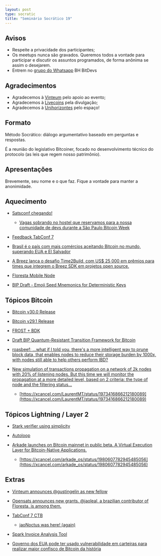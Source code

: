 ```yaml
---
layout: post
type: socratic
title: "Seminário Socrático 19"
---
```

## Avisos
- Respeite a privacidade dos participantes;
- Os meetups nunca são gravados. Queremos todos a vontade para participar e discutir os assuntos programados, de forma anônima se assim o desejarem.
- Entrem no [grupo do Whatsapp](https://chat.whatsapp.com/EXLJjo3QURxBcj8bqxLc81) BH BitDevs

## Agradecimentos

- Agradecemos à [Vinteum](https://vinteum.org/) pelo apoio ao evento;
- Agradecemos à [Livecoins](https://livecoins.com.br/) pela divulgação;
- Agradecemos à [Unihorizontes](https://unihorizontes.br/) pelo espaço!

## Formato

Método Socrático: diálogo argumentativo baseado em perguntas e respostas.

É a reunião do legislativo Bitcoiner, focado no desenvolvimento técnico do protocolo (as leis que regem nosso patrimônio).

## Apresentações

Brevemente, seu nome e o que faz. Fique a vontade para manter a anonimidade.


## Aquecimento

- [Satsconf chegando!](https://satsconf.com.br)
  - [Vagas sobrando no hostel que reservamos para a nossa comunidade de devs durante a São Paulo Bitcoin Week](https://xcancel.com/Vinteum_org/status/1977857939588169868)

- [Feedback TabConf 7](https://xcancel.com/miketwenty1/status/1981072515939086619)

- [Brasil é o país com mais comércios aceitando Bitcoin no mundo, superando EUA e El Salvador](https://livecoins.com.br/brasil-e-o-pais-com-mais-comercios-aceitando-bitcoin-no-mundo/)

- [A Breez lança o desafio Time2Build, com US$ 25 000 em prêmios para times que integrem o Breez SDK em projetos open source.](https://time2build.dev)

- [Floresta Mobile Node](https://github.com/jvsena42/floresta_node)

- [BIP Draft - Emoji Seed Mnemonics for Deterministic Keys](https://groups.google.com/g/bitcoindev/c/2oeo-VB2QtY)

## Tópicos Bitcoin

- [Bitcoin v30.0 Release](https://bitcoincore.org/en/releases/30.0/)

- [Bitcoin v29.1 Release](https://bitcoincore.org/en/releases/29.2/)

- [FROST + BDK](https://groups.google.com/g/bitcoindev/c/IwOY6IanJyY) 

- [Draft BIP Quantum-Resistant Transition Framework for Bitcoin](https://groups.google.com/g/bitcoindev/c/2mQEyxHUskc)

- [roasbeef: ...what if I told you, there's a more intelligent way to prune block data, that enables nodes to reduce their storage burden by 1000x, with nodes still able to help others perform IBD?](https://xcancel.com/roasbeef/status/1973914845247594840)

- [New simulation of transactions propagation on a network of 2k nodes with 20% of listening nodes. But this time we will monitor the propagation at a more detailed level, based on 2 criteria: the type of node and the filtering status...](https://github.com/LaurentMT/filters_simulator/blob/main/filters_simulator_2.nlogox)
  - [https://xcancel.com/LaurentMT/status/1973416866212180089](https://xcancel.com/LaurentMT/status/1973416866212180089)


## Tópicos Lightning / Layer 2

- [Stark verifier using simplicity](https://xcancel.com/monsieur_kus/status/1971261441782268368)

- [Autoloop](https://docs.lightning.engineering/lightning-network-tools/loop/autoloop)

- [Arkade launches on Bitcoin mainnet in public beta. A Virtual Execution Layer for Bitcoin-Native Applications.](https://arkadeos.com/)

  - [https://xcancel.com/arkade_os/status/1980607782945485056](https://xcancel.com/arkade_os/status/1980607782945485056)


## Extras

- [Vinteum announces @gustingelin as new fellow](https://xcancel.com/Vinteum_org/status/1980725315610767778)

- [Opensats announces new grants. @jaoleal, a brazilian contributor of Floresta, is among them.](https://opensats.org/blog/fourteenth-wave-of-bitcoin-grants#floresta)
- [TabConf 7 CTB](https://tabctb.com/0x07)

  - [jaoNoctus was here! (again)](https://xcancel.com/jaoNoctus/status/1978893958269788527)


- [Spark Invoice Analysis Tool](https://github.com/eddieoz/spark-decode-demo)

- [Governo dos EUA pode ter usado vulnerabilidade em carteiras para realizar maior confisco de Bitcoin da história](https://livecoins.com.br/governo-dos-eua-usou-vulnerabilidade-para-realizar-maior-confisco-de-bitcoin/)
